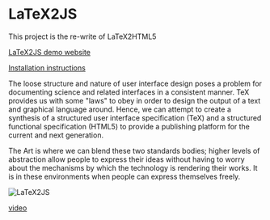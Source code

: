 # LaTeX2JS

This project is the re-write of LaTeX2HTML5

[LaTeX2JS demo website](http://latex2js.com)

[Installation instructions](http://latex2js.com/installation.html)

The loose structure and nature of user interface design poses a problem for documenting science and related interfaces in a consistent manner. TeX provides us with some "laws" to obey in order to design the output of a text and graphical language around. Hence, we can attempt to create a synthesis of a structured user interface specification (TeX) and a structured functional specification (HTML5) to provide a publishing platform for the current and next generation.

The Art is where we can blend these two standards bodies; higher levels of abstraction allow people to express their ideas without having to worry about the mechanisms by which the technology is rendering their works. It is in these environments when people can express themselves freely.

![LaTeX2JS](http://latex2js.com/assets/images/photo.png)

[video](http://www.youtube.com/watch?v=QYMLMUKJyFc)
